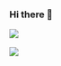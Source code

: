### Hi there 👋

<p align="center" style="display:flex; flex-direction:column; margin-top: 1rem;">
  <img align="center" style="margin-bottom: 1rem;" src="https://github-readme-stats.vercel.app/api?username=aivatoglou&count_private=true&theme=nightowl&show_icons=true"> 
  <img align="center" src="https://github-readme-stats.vercel.app/api/top-langs/?username=aivatoglou&theme=nightowl&layout=compact&langs_count=8"> 
</p>
